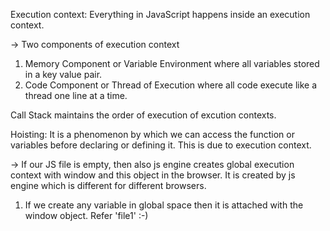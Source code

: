 Execution context: Everything in JavaScript happens inside an execution context.

-> Two components of execution context
1. Memory Component or Variable Environment where all variables stored in a key value pair.
2. Code Component or Thread of Execution where all code execute like a thread one line at a time.

Call Stack maintains the order of execution of excution contexts.

Hoisting: It is a phenomenon by which we can access the function or variables before declaring or defining it. This is due to execution context.

-> If our JS file is empty, then also js engine creates global execution context with window and this object in the browser. It is created by js engine which is different for different browsers.
1. If we create any variable in global space then it is attached with the window object. Refer 'file1' :-)
